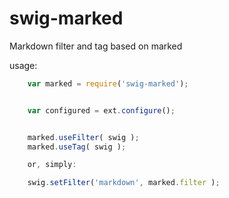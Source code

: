 swig-marked
===========

Markdown filter and tag based on marked


usage:

```javascript
    var marked = require('swig-marked');


    var configured = ext.configure();


    marked.useFilter( swig );
    marked.useTag( swig );

    or, simply:

    swig.setFilter('markdown', marked.filter );






```
